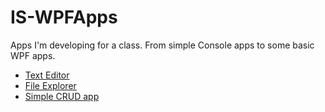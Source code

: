 # IS-WPFApps

Apps I'm developing for a class. From simple Console apps to some basic WPF apps.

- [Text Editor](https://github.com/agustashd/IS-WPFApps/tree/master/ISClase3EditorDeTexto)
- [File Explorer](http://github.com/agustashd/IS-WPFApps/tree/master/ISClase4ExploradorArchivos)
- [Simple CRUD app](https://github.com/agustashd/IS-WPFApps/tree/master/ParcialWpfInmobiliaria)
